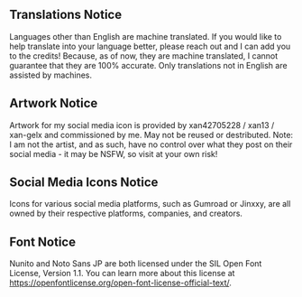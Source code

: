 ## Translations Notice

Languages other than English are machine translated. If you would like to help translate into your language better, please reach out and I can add you to the credits! Because, as of now, they are machine translated, I cannot guarantee that they are 100% accurate. Only translations not in English are assisted by machines.

## Artwork Notice

Artwork for my social media icon is provided by xan42705228 / xan13 / xan-gelx and commissioned by me. May not be reused or destributed. Note: I am not the artist, and as such, have no control over what they post on their social media - it may be NSFW, so visit at your own risk!

## Social Media Icons Notice

Icons for various social media platforms, such as Gumroad or Jinxxy, are all owned by their respective platforms, companies, and creators.

## Font Notice

Nunito and Noto Sans JP are both licensed under the SIL Open Font License, Version 1.1. You can learn more about this license at https://openfontlicense.org/open-font-license-official-text/.
